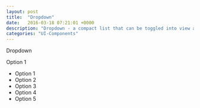 ```yaml
---
layout: post
title:  "Dropdown"
date:   2016-03-18 07:21:01 +0000
description: "Dropdown - a compact list that can be toggled into view as needed."
categories: "UI-Components"
---
```

<label for="" class="input-label">Dropdown</label>

<div class="dropdown-wrapper">
  <div id="dropdown-button" class="dropdown-button">Option 1</div>

  <ul id="dropdown" class="dropdown">
    <li class="dropdown__item">Option 1</li>
    <li class="dropdown__item">Option 2</li>
    <li class="dropdown__item">Option 3</li>
    <li class="dropdown__item">Option 4</li>
    <li class="dropdown__item">Option 5</li>
  </ul>
</div>
